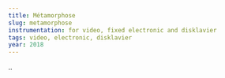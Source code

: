 ```yaml
---
title: Métamorphose
slug: metamorphose
instrumentation: for video, fixed electronic and disklavier
tags: video, electronic, disklavier
year: 2018
---
```


..